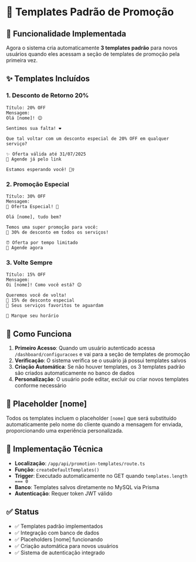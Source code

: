 # 📝 Templates Padrão de Promoção

## 🎯 Funcionalidade Implementada

Agora o sistema cria automaticamente **3 templates padrão** para novos usuários quando eles acessam a seção de templates de promoção pela primeira vez.

## ✨ Templates Incluídos

### 1. **Desconto de Retorno 20%**
```
Título: 20% OFF
Mensagem: 
Olá [nome]! 😊

Sentimos sua falta! ❤️

Que tal voltar com um desconto especial de 20% OFF em qualquer serviço?

✨ Oferta válida até 31/07/2025
📅 Agende já pelo link

Estamos esperando você! 🙋‍♀️
```

### 2. **Promoção Especial**
```
Título: 30% OFF
Mensagem:
🎉 Oferta Especial! 🎉

Olá [nome], tudo bem?

Temos uma super promoção para você:
💸 30% de desconto em todos os serviços!

⏰ Oferta por tempo limitado
📲 Agende agora
```

### 3. **Volte Sempre**
```
Título: 15% OFF
Mensagem:
Oi [nome]! Como você está? 😊

Queremos você de volta!
🎁 15% de desconto especial
💈 Seus serviços favoritos te aguardam

📅 Marque seu horário
```

## 🔄 Como Funciona

1. **Primeiro Acesso**: Quando um usuário autenticado acessa `/dashboard/configuracoes` e vai para a seção de templates de promoção
2. **Verificação**: O sistema verifica se o usuário já possui templates salvos
3. **Criação Automática**: Se não houver templates, os 3 templates padrão são criados automaticamente no banco de dados
4. **Personalização**: O usuário pode editar, excluir ou criar novos templates conforme necessário

## 🎨 Placeholder [nome]

Todos os templates incluem o placeholder `[nome]` que será substituído automaticamente pelo nome do cliente quando a mensagem for enviada, proporcionando uma experiência personalizada.

## 🔧 Implementação Técnica

- **Localização**: `/app/api/promotion-templates/route.ts`
- **Função**: `createDefaultTemplates()`
- **Trigger**: Executado automaticamente no GET quando `templates.length === 0`
- **Banco**: Templates salvos diretamente no MySQL via Prisma
- **Autenticação**: Requer token JWT válido

## ✅ Status

- ✅ Templates padrão implementados
- ✅ Integração com banco de dados
- ✅ Placeholders [nome] funcionando
- ✅ Criação automática para novos usuários
- ✅ Sistema de autenticação integrado
